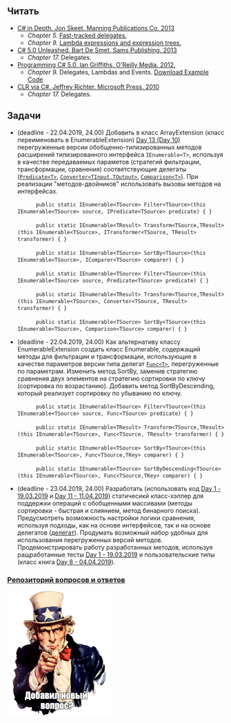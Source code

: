## Читать

- [C# in Depth. Jon Skeet. Manning Publications Co. 2013](https://www.manning.com/books/c-sharp-in-depth-third-edition)
   - *Chapter 5.* [Fast-tracked delegates.](https://livebook.manning.com/#!/book/c-sharp-in-depth-third-edition/chapter-5/)
   - *Chapter 9.* [Lambda expressions and expression trees.](https://livebook.manning.com/#!/book/c-sharp-in-depth-third-edition/chapter-9/)
- [C# 5.0 Unleashed. Bart De Smet. Sams Publishing. 2013](https://www.goodreads.com/book/show/16284093-c-5-0-unleashed)
   - *Chapter 17.* Delegates.
- [Programming C# 5.0. Ian Griffiths. O'Reilly Media. 2012.](http://shop.oreilly.com/product/0636920024064.do) 
   - *Chapter 9.* Delegates, Lambdas and Events. [Download Example Code](https://resources.oreilly.com/examples/0636920024064/blob/master/Ch09.zip)
- [CLR via C#. Jeffrey Richter. Microsoft Press. 2010](https://www.goodreads.com/book/show/7121415-clr-via-c)
   - *Chapter 17.* Delegates.

## Задачи

- (deadline - 22.04.2019, 24.00) Добавить в класс ArrayExtension (класс переименовать в EnumerableExtension) [Day 13 (Day 10)](https://github.com/AnzhelikaKravchuk/.NET-Training.-Spring-2019/tree/master/Day%2013%20-%2016.04.2019) перегруженные версии обобщенно-типизированных методов расширений типизированного интерфейса `IEnumerable<T>`, используя в качестве передаваемых параметов (стратегий фильтрации, трансформации, сравнения) соответствующие делегаты ([`Predicate<T>`](https://docs.microsoft.com/en-us/dotnet/api/system.predicate-1?view=netframework-4.8), [`Converter<TInput,TOutput>`](https://docs.microsoft.com/en-us/dotnet/api/system.converter-2?view=netframework-4.8), [`Comparison<T>`](https://docs.microsoft.com/en-us/dotnet/api/system.comparison-1?view=netframework-4.8)). При реализации "методов-двойников" использовать вызовы методов на интерфейсах.
      
            public static IEnumerable<TSource> Filter<TSource>(this IEnumerable<TSource> source, IPredicate<TSource> predicate) { }
            
            public static IEnumerable<TResult> Transform<TSource,TResult>(this IEnumerable<TSource>, ITransformer<TSource, TResult> transformer) { }
            
            public static IEnumerable<TSource> SortBy<TSource>(this IEnumerable<TSource>, IComparer<TSource> comparer) { }
        
            public static IEnumerable<TSource> Filter<TSource>(this IEnumerable<TSource> source, Predicate<TSource> predicate) { }
            
            public static IEnumerable<TResult> Transform<TSource,TResult>(this IEnumerable<TSource>, Converter<TSource, TResult> transformer) { }
            
            public static IEnumerable<TSource> SortBy<TSource>(this IEnumerable<TSource>, Comparison<TSource> comparer) { }
  
- (deadline - 22.04.2019, 24.00) Как альтернативу классу EnumerableExtension создать класс Enumerable, содержащий методы для фильтрации и трансформации, использующие в качестве параметров версии типа делегат [`Func<T>`](https://docs.microsoft.com/en-us/dotnet/api/system.func-2?view=netframework-4.8), перегруженные по параметрам. Изменить метод SortBy, заменив стратегию сравнения двух элементов на стратегию сортировки по ключу (сортировка по возрастанию). Добавить метод SortByDescending, который реализует сортировку по убыванию по ключу. 
      
            public static IEnumerable<TSource> Filter<TSource>(this IEnumerable<TSource> source, Func<TSource> predicate) { }
            
            public static IEnumerable<TResult> Transform<TSource,TResult>(this IEnumerable<TSource>, Func<TSource, TResult> transformer) { }
            
            public static IEnumerable<TSource> SortBy<TSource>(this IEnumerable<TSource>, Func<TSource,TKey> comparer) { }
            
            public static IEnumerable<TSource> SortByDescending<TSource>(this IEnumerable<TSource>, Func<TSource,TKey> comparer) { }
  
- (deadline - 23.04.2019, 24.00) Разработать (использовать код [Day 1 - 19.03.2019](https://github.com/AnzhelikaKravchuk/.NET-Training.-Spring-2019/tree/master/Day%201%20-%2019.03.2019) и [Day 11 - 11.04.2019](https://github.com/AnzhelikaKravchuk/.NET-Training.-Spring-2019/tree/master/Day%2011%20-%2011.04.2019)) статичесикй класс-хэлпер для поддержки операций с обобщенными массивами (методы сортировки - быстрая и слиянием, метод бинарного поиска). Предусмотреть возможность настройки логики сравнения, используя подходы, как на основе интерфейсов, так и на основе делегатов ([делегат](https://docs.microsoft.com/en-us/dotnet/api/system.comparison-1?view=netframework-4.8)). Продумать возможный набор удобных для использования перегруженных версий методов. Продемонстрировать работу разработанных методов, используя ращработанные тесты [Day 1 - 19.03.2019](https://github.com/AnzhelikaKravchuk/.NET-Training.-Spring-2019/tree/master/Day%201%20-%2019.03.2019) и пользовательские типы (класс книга [Day 8 - 04.04.2019](https://github.com/AnzhelikaKravchuk/.NET-Training.-Spring-2019/tree/master/Day%208%20-%2004.04.2019)).


### [Репозиторий вопросов и ответов](https://github.com/AnzhelikaKravchuk/.NET-Training.-Spring-2019/tree/master/.Net-Interview-Questions)

![](https://github.com/AnzhelikaKravchuk/Materials/blob/master/Pictures/Q%26A.png)
